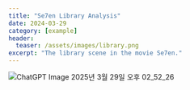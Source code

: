 ```yaml
---
title: "Se7en Library Analysis"
date: 2024-03-29
category: [example]
header:
  teaser: /assets/images/library.png
excerpt: "The library scene in the movie Se7en."
---
```


![ChatGPT Image 2025년 3월 29일 오후 02_52_26](https://github.com/user-attachments/assets/3b5fe485-bbcf-484f-86a0-492d8e991435)
